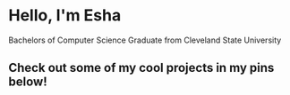 <!--![put a github repo on profile](https://github-readme-stats.vercel.app/api/pin/?username=E5H4&repo=m.e.-simulator&cache_seconds=86400&theme=nightowl)-->

<!-- more info https://medium.com/design-bootcamp/how-to-design-an-attractive-github-profile-readme-3618d6c53783 -->

<h1>Hello, I'm Esha </h1>
Bachelors of Computer Science Graduate from Cleveland State University



<h2> Check out some of my cool projects in my pins below!</h2>

<!-- <h2>👩‍💻 Uni projects:</h2>

- <b>Java</b>
  - [Helicopter Navigation](https://github.com/E5H4/LocationsFX) (FX)
  - [Vending Machine](https://github.com/E5H4/VendingFX) (FX)
- <b>C</b>
  - projects here
- <b>Python</b>
  - projects here


<h2>📫 Contact me:</h2>

- <b>Email</b> : attiqe06@outlook.com
- <b>[LinkedIn](https://www.linkedin.com/in/esha-attiq/)</b>

<!--
**joshmadakor1/joshmadakor1** is a ✨ _special_ ✨ repository because its `README.md` (this file) appears on your GitHub profile.

Here are some ideas to get you started:

- 🔭 I’m currently working on ...
- 🌱 I’m currently learning ...
- 👯 I’m looking to collaborate on ...
- 🤔 I’m looking for help with ...
- 💬 Ask me about ...
- 📫 How to reach me: ...
- 😄 Pronouns: ...
- ⚡ Fun fact: ...
-->
